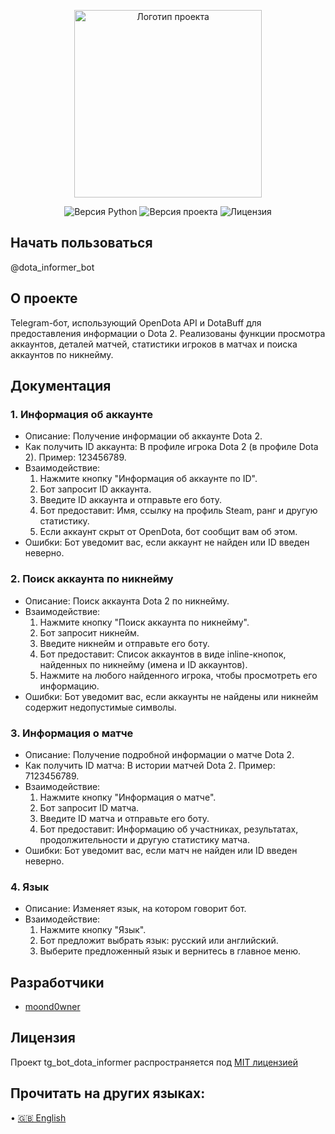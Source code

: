 <p align="center">
      <img src="https://i.ibb.co/wZBkph7k/418030aec1eab430b66c42040b6e2234.jpg" alt="Логотип проекта" width="300">
</p>

<p align="center">
   <img src="https://img.shields.io/badge/python-_3.13-red" alt="Версия Python">
   <img src="https://img.shields.io/badge/Version-_v1.0.1%20(Alpha)-blue"alt="Версия проекта">
   <img src="https://img.shields.io/badge/License-_MIT-green" alt="Лицензия">
</p>

## Начать пользоваться
@dota_informer_bot

## О проекте

Telegram-бот, использующий OpenDota API и DotaBuff для предоставления информации о Dota 2. Реализованы функции просмотра аккаунтов, деталей матчей, статистики игроков в матчах и поиска аккаунтов по никнейму.

## Документация

### 1. Информация об аккаунте

*   Описание: Получение информации об аккаунте Dota 2.
*   Как получить ID аккаунта: В профиле игрока Dota 2 (в профиле Dota 2). Пример: 123456789.
*   Взаимодействие:
    1.  Нажмите кнопку "Информация об аккаунте по ID".
    2.  Бот запросит ID аккаунта.
    3.  Введите ID аккаунта и отправьте его боту.
    4.  Бот предоставит: Имя, ссылку на профиль Steam, ранг и другую статистику.
    5.  Если аккаунт скрыт от OpenDota, бот сообщит вам об этом.
*   Ошибки: Бот уведомит вас, если аккаунт не найден или ID введен неверно.

### 2. Поиск аккаунта по никнейму

*   Описание: Поиск аккаунта Dota 2 по никнейму.
*   Взаимодействие:
    1.  Нажмите кнопку "Поиск аккаунта по никнейму".
    2.  Бот запросит никнейм.
    3.  Введите никнейм и отправьте его боту.
    4.  Бот предоставит: Список аккаунтов в виде inline-кнопок, найденных по никнейму (имена и ID аккаунтов).
    5.  Нажмите на любого найденного игрока, чтобы просмотреть его информацию.
*   Ошибки: Бот уведомит вас, если аккаунты не найдены или никнейм содержит недопустимые символы.

### 3. Информация о матче

*   Описание: Получение подробной информации о матче Dota 2.
*   Как получить ID матча: В истории матчей Dota 2. Пример: 7123456789.
*   Взаимодействие:
    1.  Нажмите кнопку "Информация о матче".
    2.  Бот запросит ID матча.
    3.  Введите ID матча и отправьте его боту.
    4.  Бот предоставит: Информацию об участниках, результатах, продолжительности и другую статистику матча.
*   Ошибки: Бот уведомит вас, если матч не найден или ID введен неверно.

### 4. Язык

*   Описание: Изменяет язык, на котором говорит бот.
*   Взаимодействие:
    1.  Нажмите кнопку "Язык".
    2.  Бот предложит выбрать язык: русский или английский.
    3.  Выберите предложенный язык и вернитесь в главное меню.

## Разработчики

- [moond0wner](https://github.com/moond0wner)

## Лицензия
Проект tg_bot_dota_informer распространяется под [MIT лицензией](https://opensource.org/license/MIT)

## Прочитать на других языках:

•   [🇬🇧 English](README.md)
